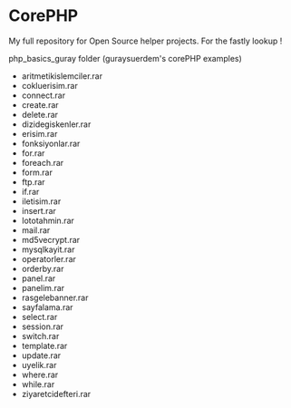 # CorePHP
My full repository for Open Source helper projects. For the fastly lookup !


php_basics_guray folder (guraysuerdem's corePHP examples)
-	aritmetikislemciler.rar
- cokluerisim.rar
-	connect.rar
- create.rar
- delete.rar
- dizidegiskenler.rar
- erisim.rar
- fonksiyonlar.rar
- for.rar
- foreach.rar
- form.rar
- ftp.rar
- if.rar
- iletisim.rar
- insert.rar
- lototahmin.rar
- mail.rar
- md5vecrypt.rar
- mysqlkayit.rar
- operatorler.rar
- orderby.rar
- panel.rar
- panelim.rar
- rasgelebanner.rar
- sayfalama.rar
- select.rar
- session.rar
- switch.rar
- template.rar
- update.rar
- uyelik.rar
- where.rar
- while.rar
- ziyaretcidefteri.rar
